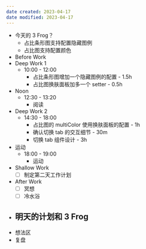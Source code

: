 ```yaml
---
date created: 2023-04-17 
date modified: 2023-04-17
---
```

- 今天的 3 Frog？
	- 占比条形图支持配置隐藏图例
	- 占比图支持配置颜色
- Before Work
- Deep Work 1
	- 10:00 - 12:00
		- 占比条形图增加一个隐藏图例的配置 - 1.5h
		- 占比图换肤面板加多一个 setter - 0.5h
- Noon
	- 12:30 - 13:20
		- 阅读
- Deep Work 2
	- 14:30 - 18:00
		- 占比图的 multiColor 使用换肤面板的配置 - 1h
		- 确认切换 tab 的交互细节 - 30m
		- 切换 tab 组件设计 - 3h
- 运动
	- 18:00 - 19:00
		- 运动
- Shallow Work
	- [ ] 制定第二天工作计划
- After Work
	- [ ] 冥想
	- [ ] 冷水浴
- 明天的计划和 3 Frog
	- 
- 想法区
- 复盘
